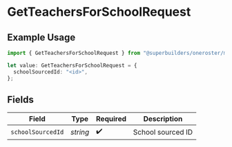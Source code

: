 # GetTeachersForSchoolRequest

## Example Usage

```typescript
import { GetTeachersForSchoolRequest } from "@superbuilders/oneroster/models/operations";

let value: GetTeachersForSchoolRequest = {
  schoolSourcedId: "<id>",
};
```

## Fields

| Field              | Type               | Required           | Description        |
| ------------------ | ------------------ | ------------------ | ------------------ |
| `schoolSourcedId`  | *string*           | :heavy_check_mark: | School sourced ID  |
